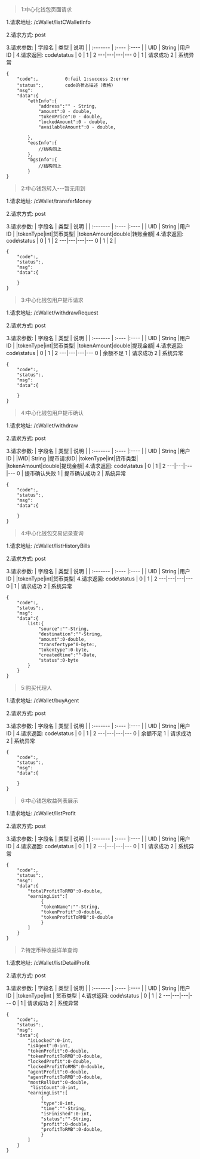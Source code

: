 >1:中心化钱包页面请求

1.请求地址: /cWallet/listCWalletInfo

2.请求方式: post

3.请求参数:
| 字段名 |  类型  | 说明  |
| :------- | :---- |:---- |
| UID |   String    |用户ID  |
4.请求返回:
code\status | 0 | 1 |  2
---|---|---|---
0 | 
1 | 请求成功
2 | 系统异常
```
{
    "code":,		  0:fail 1:success 2:error
	"status":,		  code的状态描述（表格）
	"msg":
	"data":{
		"ethInfo":{
			"address":"" - String,
			"amount":0 - double,
			"tokenPrice":0 - double,
			"lockedAmount":0 - double,
			"availableAmount":0 - double,

		},
		"eosInfo":{
            //结构同上
		},
		"bgsInfo":{
            //结构同上
	    }
}
```

>2:中心钱包转入---暂无用到

1.请求地址: /cWallet/transferMoney

2.请求方式: post

3.请求参数:
| 字段名 |  类型  | 说明  |
| :------- | :---- |:---- |
| UID |   String    |用户ID  |
|tokenType|int|货币类型|
|tokenAmount|double|转账金额|
4.请求返回:
code\status | 0 | 1 |  2
---|---|---|---
0 | 
1 | 
2 | 
```
{
	"code":,		  
	"status":,
	"msg":
	"data":{
        
	}
}
```

>3:中心化钱包用户提币请求

1.请求地址: /cWallet/withdrawRequest

2.请求方式: post

3.请求参数:
| 字段名 |  类型  | 说明  |
| :------- | :---- |:---- |
| UID |   String    |用户ID  |
|tokenType|int|货币类型|
|tokenAmount|double|提现金额|
4.请求返回:
code\status | 0 | 1 |  2
---|---|---|---
0 | 余额不足 
1 | 请求成功
2 | 系统异常
```
{
	"code":,		  
	"status":,
	"msg":
	"data":{
		
	}
}
```

>4:中心化钱包用户提币确认

1.请求地址: /cWallet/withdraw

2.请求方式: post

3.请求参数:
| 字段名 |  类型  | 说明  |
| :------- | :---- |:---- |
| UID |   String    |用户ID  |
|WID| String |提币请求ID|
|tokenType|int|货币类型|
|tokenAmount|double|提现金额|
4.请求返回:
code\status | 0 | 1 |  2
---|---|---|---
0 | 提币确认失败 
1 | 提币确认成功
2 | 系统异常
```
{
	"code":,		  
	"status":,
	"msg":
	"data":{
		
	}
}
```

>4:中心化钱包交易记录查询

1.请求地址: /cWallet/listHistoryBills

2.请求方式: post

3.请求参数:
| 字段名 |  类型  | 说明  |
| :------- | :---- |:---- |
| UID |   String    |用户ID  |
|tokenType|int|货币类型|
4.请求返回:
code\status | 0 | 1 |  2
---|---|---|---
0 | 
1 | 请求成功
2 | 系统异常
```
{
	"code":,	
	"status":,
	"msg":
	"data":{
		list:{
			"source":""-String,
			"destination":""-String,
			"amount":0-double,
			"transfertype"0-byte:,
			"tokentype":0-byte,
			"createdtime":""-Date,
			"status":0-byte
		}
	}
}
```

>5:购买代理人

1.请求地址: /cWallet/buyAgent

2.请求方式: post

3.请求参数:
| 字段名 |  类型  | 说明  |
| :------- | :---- |:---- |
| UID |   String    |用户ID  |
4.请求返回:
code\status | 0 | 1 |  2
---|---|---|---
0 | 余额不足
1 | 请求成功
2 | 系统异常
```
{
	"code":,
	"status":,
	"msg":
	"data":{

	}
}
```

>6:中心钱包收益列表展示

1.请求地址: /cWallet/listProfit

2.请求方式: post

3.请求参数:
| 字段名 |  类型  | 说明  |
| :------- | :---- |:---- |
| UID |   String    |用户ID  |
4.请求返回:
code\status | 0 | 1 |  2
---|---|---|---
0 | 
1 | 请求成功
2 | 系统异常
```
{
	"code":,
	"status":,
	"msg":
	"data":{
        "totalProfitToRMB":0-double,
	    "earningList":[
	         {
	         "tokenName":""-String,
	         "tokenProfit":0-double, 
	         "tokenProfitToRMB":0-double
	         }
	    ]
	}
}
```

>7:特定币种收益详单查询

1.请求地址: /cWallet/listDetailProfit

2.请求方式: post

3.请求参数:
| 字段名 |  类型  | 说明  |
| :------- | :---- |:---- |
| UID |   String    |用户ID  |
|tokenType|int | 货币类型 |
4.请求返回:
code\status | 0 | 1 |  2
---|---|---|---
0 | 
1 | 请求成功
2 | 系统异常
```
{
	"code":,
	"status":,
	"msg":
	"data":{
        "isLocked":0-int,
	    "isAgent":0-int,
	    "tokenProfit":0-double,
	    "tokenProfitToRMB":0-double,
	    "lockedProfit":0-double,
	    "lockedProfitToRMB":0-double,
	    "agentProfit":0-double,
	    "agentProfitToRMB":0-double,
	    "mostRollOut":0-double,
	     "listCount":0-int,
	    "earningList":[
	         {
	         "type":0-int,
	         "time":""-String,
	         "isFinished":0-int, 
	         "status":""-String,
	         "profit":0-double,
	         "profitToRMB":0-double,
	         }
	    ]
	}
}
```